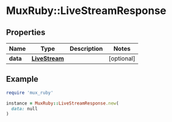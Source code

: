 # MuxRuby::LiveStreamResponse

## Properties

| Name | Type | Description | Notes |
| ---- | ---- | ----------- | ----- |
| **data** | [**LiveStream**](LiveStream.md) |  | [optional] |

## Example

```ruby
require 'mux_ruby'

instance = MuxRuby::LiveStreamResponse.new(
  data: null
)
```

